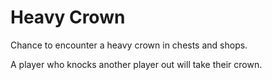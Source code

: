# Heavy Crown

Chance to encounter a heavy crown in chests and shops.

A player who knocks another player out will take their crown.